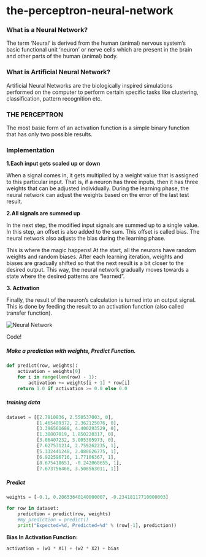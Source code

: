 # the-perceptron-neural-network

### What is a Neural Network?

The term ‘Neural’ is derived from the human (animal) nervous system’s basic functional unit ‘neuron’ or nerve cells which are present in the brain and other parts of the human (animal) body.

### What is Artificial Neural Network?
Artificial Neural Networks are the biologically inspired simulations performed on the computer to perform certain specific tasks like clustering, classification, pattern recognition etc.

### THE PERCEPTRON 
The most basic form of an activation function is a simple binary function that has only two possible results.

### Implementation

**1.Each input gets scaled up or down**

When a signal comes in, it gets multiplied by a weight value that is assigned to this particular input. That is, if a neuron has three inputs, then it has three weights that can be adjusted individually. During the learning phase, the neural network can adjust the weights based on the error of the last test result.

**2.All signals are summed up**

In the next step, the modified input signals are summed up to a single value. In this step, an offset is also added to the sum. This offset is called bias. The neural network also adjusts the bias during the learning phase.

This is where the magic happens! At the start, all the neurons have random weights and random biases. After each learning iteration, weights and biases are gradually shifted so that the next result is a bit closer to the desired output. This way, the neural network gradually moves towards a state where the desired patterns are “learned”.

**3. Activation**

Finally, the result of the neuron’s calculation is turned into an output signal. This is done by feeding the result to an activation function (also called transfer function).


![](https://cdn.discordapp.com/attachments/391971809563508738/405209925497651213/Screen_Shot_2018-01-23_at_9.27.08_AM.png "Neural Network")

Code!

##### Make a prediction with weights, Predict Function.

```python
def predict(row, weights):
    activation = weights[0]
    for i in range(len(row) - 1):
        activation += weights[i + 1] * row[i]
    return 1.0 if activation >= 0.0 else 0.0
```


##### training data

```python
dataset = [[2.7810836, 2.550537003, 0],
           [1.465489372, 2.362125076, 0],
           [3.396561688, 4.400293529, 0],
           [1.38807019, 1.850220317, 0],
           [3.06407232, 3.005305973, 0],
           [7.627531214, 2.759262235, 1],
           [5.332441248, 2.088626775, 1],
           [6.922596716, 1.77106367, 1],
           [8.675418651, -0.242068655, 1],
           [7.673756466, 3.508563011, 1]]
```

##### Predict

```python
weights = [-0.1, 0.20653640140000007, -0.23418117710000003]

for row in dataset:
    prediction = predict(row, weights)
    #my_prediction = predict()
    print("Expected=%d, Predicted=%d" % (row[-1], prediction))
```

**Bias In Activation Function:**

```python
activation = (w1 * X1) + (w2 * X2) + bias
```

